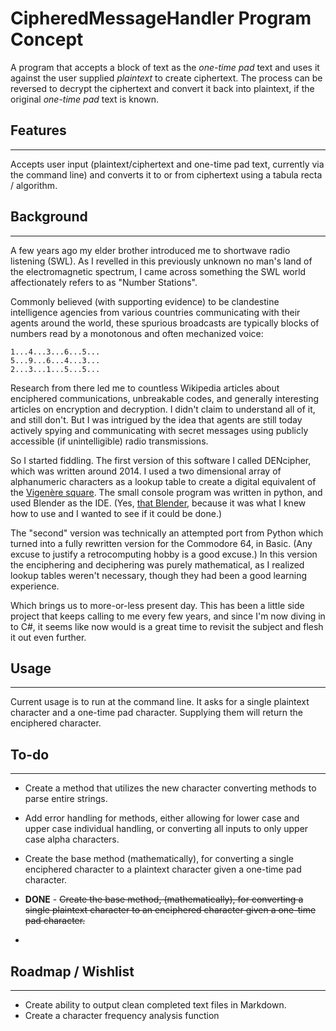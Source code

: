 # CipheredMessageHandler Program Concept
A program that accepts a block of text as the _one-time pad_ text and uses it against the user supplied _plaintext_ to create ciphertext. The process can be reversed to decrypt the ciphertext and convert it back into plaintext, if the original _one-time pad_ text is known.




## Features
---
Accepts user input (plaintext/ciphertext and one-time pad text, currently via the command line) and converts it to or from ciphertext using a tabula recta / algorithm.


## Background 
---
A few years ago my elder brother introduced me to shortwave radio listening (SWL). As I revelled in this previously unknown no man's land of the electromagnetic spectrum, I came across something the SWL world affectionately refers to as "Number Stations". 

Commonly believed (with supporting evidence) to be clandestine intelligence agencies from various countries communicating with their agents around the world, these spurious broadcasts are typically blocks of numbers read by a monotonous and often mechanized voice:

	1...4...3...6...5...
	5...9...6...4...3...
	2...3...1...5...5...

Research from there led me to countless Wikipedia articles about enciphered communications, unbreakable codes, and generally interesting articles on encryption and decryption. I didn't claim to understand all of it, and still don't. But I was intrigued by the idea that agents are still today actively spying and communicating with secret messages using publicly accessible (if unintelligible) radio transmissions. 

So I started fiddling. The first version of this software I called DENcipher, which was written around 2014. I used a two dimensional array of alphanumeric characters as a lookup table to create a digital equivalent of the [Vigenère square](https://en.wikipedia.org/wiki/Vigen%C3%A8re_cipher). The small console program was written in python, and used Blender as the IDE. (Yes, [that Blender](https://www.blender.org/), because it was what I knew how to use and I wanted to see if it could be done.)

The "second" version was technically an attempted port from Python which turned into a fully rewritten version for the Commodore 64, in Basic. (Any excuse to justify a retrocomputing hobby is a good excuse.) In this version the enciphering and deciphering was purely mathematical, as I realized lookup tables weren't necessary, though they had been a good learning experience.


Which brings us to more-or-less present day. This has been a little side project that keeps calling to me every few years, and since I'm now diving in to C#, it seems like now would is a great time to revisit the subject and flesh it out even further.

## Usage
---
Current usage is to run at the command line. It asks for a single plaintext character and a one-time pad character. Supplying them will return the enciphered character.

## To-do
---


- Create a method that utilizes the new character converting methods to parse entire strings.

- Add error handling for methods, either allowing for lower case and upper case individual handling, or converting all inputs to only upper case alpha characters.

- Create the base method (mathematically), for converting a single enciphered character to a plaintext character given a one-time pad character.

- **DONE** - ~~Create the base method, (mathematically), for converting a single plaintext character to an enciphered character given a one-time pad character.~~
- 


## Roadmap / Wishlist
---
 - Create ability to output clean completed text files in Markdown.
 - Create a character frequency analysis function 




